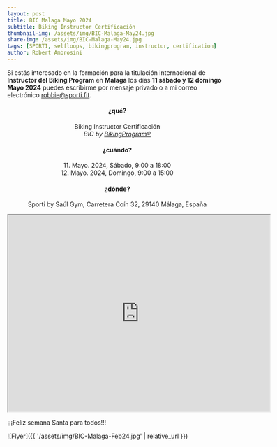 ```yaml
---
layout: post
title: BIC Malaga Mayo 2024
subtitle: Biking Instructor Certificación
thumbnail-img: /assets/img/BIC-Malaga-May24.jpg
share-img: /assets/img/BIC-Malaga-May24.jpg
tags: [SPORTI, selfloops, bikingprogram, instructur, certification]
author: Robert Ambrosini
---
```

Si estás interesado en la formación para la titulación internacional de **Instructor del Biking Program** 
en **Malaga** los días **11 sábado y 12 domingo Mayo 2024** 
puedes escribirme por mensaje privado o a mi correo electrónico [robbie@sporti.fit](mailto:robbie@sporti.fit?subject=BIC%20Malaga%20Feb24).

<h4 style="text-align: center;">¿qué?</h4>
<p style="text-align: center;"> Biking Instructor Certificación<br><i>BIC by <a href="https://www.fibefit.it/biking-program/">BikingProgram®</a></i></p>

<h4 style="text-align: center;">¿cuándo?</h4>
<p style="text-align: center;">11. Mayo. 2024, Sábado, 9:00 a 18:00<br>12. Mayo. 2024, Domingo, 9:00 a 15:00</p>

<h4 style="text-align: center;">¿dónde?</h4>
<p style="text-align: center;">Sporti by Saúl Gym, Carretera Coín 32, 29140 Málaga, España</p>
<div style="text-align:center;"><iframe src="https://www.google.com/maps/embed?pb=!1m14!1m8!1m3!1d12802.377184792325!2d-4.4930658!3d36.6602096!3m2!1i1024!2i768!4f13.1!3m3!1m2!1s0xd72fa33d7ca3445%3A0x87528011e1a3825a!2sSaul%20Fitness%20Gym!5e0!3m2!1sen!2sch!4v1704313350398!5m2!1sen!2sch" style="text-align:center;" width="600" height="450" style="border:0;" allowfullscreen="" loading="lazy" referrerpolicy="no-referrer-when-downgrade"></iframe></div>

¡¡¡Feliz semana Santa para todos!!! 

![Flyer]({{ '/assets/img/BIC-Malaga-Feb24.jpg' | relative_url }})
